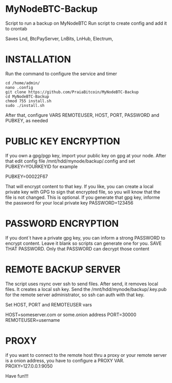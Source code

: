 # MyNodeBTC-Backup
Script to run a backup on MyNodeBTC
Run script to create config and add it to crontab

Saves Lnd, BtcPayServer, LnBits, LnHub, Electrum, 

# INSTALLATION 
Run the command to configure the service and timer 
```
cd /home/admin/
nano .config 
git clone https://github.com/PraiaBitcoin/MyNodeBTC-Backup
cd MyNodeBTC-Backup
chmod 755 install.sh
sudo ./install.sh
```

After that, configure VARS REMOTEUSER, HOST, PORT, PASSWORD and PUBKEY, as needed

# PUBLIC KEY ENCRYPTION

If you own a gpg/pgp key, import your public key on gpg at your node.
After that edit config file /mnt/hdd/mynode/backup/.config and set 
PUBKEY=YOURKEYID for example

PUBKEY=00022F67

That will encrypt content to that key.
If you like, you can create a local private key with GPG to sign that encrypted file, so you will know that the file is not changed.
This is optional. If you generate that gpg key, informe the password for your local private key
PASSWORD=123456

# PASSWORD ENCRYPTION

If you dont´t have a private gpg key, you can inform a strong PASSWORD to encrypt content.
Leave it blank so scripts can generate one for you.
SAVE THAT PASSWORD. Only that PASSWORD can decrypt those content


# REMOTE BACKUP SERVER

The script uses rsync over ssh to send files. After send, it removes local files. It creates a local ssh key.
Send the /mnt/hdd/mynode/backup/.key.pub for the remote server administrator, so ssh can auth with that key.

Set HOST, PORT and REMOTEUSER vars

HOST=someserver.com or some.onion address
PORT=30000
REMOTEUSER=username

# PROXY

if you want to connect to the remote host thru a proxy or your remote server is a onion address, you have to configure a PROXY VAR.
PROXY=127.0.0.1:9050


Have fun!!!



